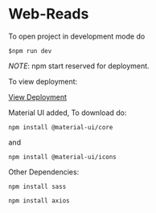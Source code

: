 # Web-Reads

To open project in development mode do  

```$npm run dev```  

*NOTE*: npm start reserved for deployment.

To view deployment:  

[View Deployment](https://web-reads.herokuapp.com/)

Material UI added, To download do:

```npm install @material-ui/core```

and

```npm install @material-ui/icons```

Other Dependencies:

```npm install sass```

```npm install axios```